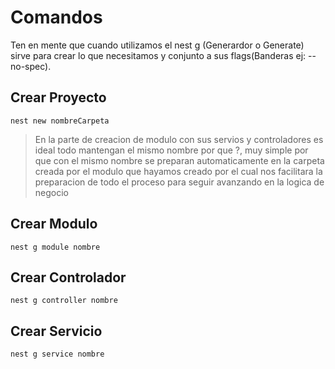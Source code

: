 # Comandos

Ten en mente que cuando utilizamos el nest g (Generardor o Generate) sirve para crear lo que necesitamos y conjunto a sus flags(Banderas ej: --no-spec).

## Crear Proyecto
`nest new nombreCarpeta`

> En la parte de creacion de modulo con sus servios y controladores es ideal todo mantengan el mismo nombre por que ?, muy simple por que con el mismo nombre se preparan automaticamente en la carpeta creada por el modulo que hayamos creado por el cual nos facilitara la preparacion de todo el proceso para seguir avanzando en la logica de negocio

## Crear Modulo

`nest g module nombre`

## Crear Controlador

`nest g controller nombre`

## Crear Servicio

`nest g service nombre`
